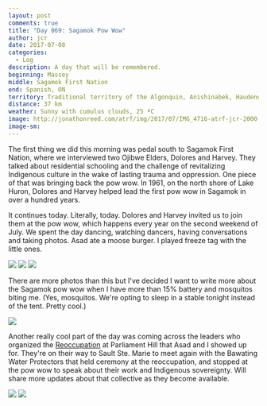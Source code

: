 ```yaml
---
layout: post
comments: true
title: "Day 069: Sagamok Pow Wow"
author: jcr
date: 2017-07-08
categories:
  - Log
description: A day that will be remembered.
beginning: Massey
middle: Sagamok First Nation
end: Spanish, ON
territory: Traditional territory of the Algonquin, Anishinabek, Haudenosaunee, Ojibway, Odawa and Cree
distance: 37 km
weather: Sunny with cumulus clouds, 25 ºC
image: http://jonathonreed.com/atrf/img/2017/07/IMG_4716-atrf-jcr-2000-web.jpg
image-sm:
---
```


The first thing we did this morning was pedal south to Sagamok First Nation, where we interviewed two Ojibwe Elders, Dolores and Harvey. They talked about residential schooling and the challenge of revitalizing Indigenous culture in the wake of lasting trauma and oppression. One piece of that was bringing back the pow wow. In 1961, on the north shore of Lake Huron, Dolores and Harvey helped lead the first pow wow in Sagamok in over a hundred years.

It continues today. Literally, today. Dolores and Harvey invited us to join them at the pow wow, which happens every year on the second weekend of July. We spent the day dancing, watching dancers, having conversations and taking photos. Asad ate a moose burger. I played freeze tag with the little ones. 

<img src="http://jonathonreed.com/atrf/img/2017/07/IMG_0869-atrf-ac-2000-web.jpg">

<img src="http://jonathonreed.com/atrf/img/2017/07/IMG_0879-atrf-ac-2000-web.jpg">

<img src="http://jonathonreed.com/atrf/img/2017/07/IMG_0880-atrf-ac-2000-web.jpg">

There are more photos than this but I've decided I want to write more about the Sagamok pow wow when I have more than 15% battery and mosquitos biting me. (Yes, mosquitos. We're opting to sleep in a stable tonight instead of the tent. Pretty cool.)

<img src="http://jonathonreed.com/atrf/img/2017/07/IMG_0995-atrf-ac-2000-web.jpg">

Another really cool part of the day was coming across the leaders who organized the <a href="https://www.facebook.com/events/1923800771235696/" target="blank">Reoccupation</a> at Parliament Hill that Asad and I showed up for. They're on their way to Sault Ste. Marie to meet again with the Bawating Water Protectors that held ceremony at the reoccupation, and stopped at the pow wow to speak about their work and Indigenous sovereignty. Will share more updates about that collective as they become available.

<img src="http://jonathonreed.com/atrf/img/2017/07/IMG_0929-atrf-ac-2000-web.jpg">

<img src="http://jonathonreed.com/atrf/img/2017/07/IMG_4650-atrf-jcr-2000-web.jpg">